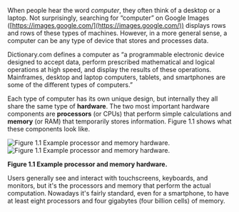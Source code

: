 When people hear the word *computer*, they often think of a desktop or a laptop. Not surprisingly, searching for “computer” on Google Images ([https://images.google.com/](https://images.google.com/)) displays rows and rows of these types of machines. However, in a more general sense, a computer can be any type of device that stores and processes data.

Dictionary.com defines a computer as “a programmable electronic device designed to accept data, perform prescribed mathematical and logical operations at high speed, and display the results of these operations. Mainframes, desktop and laptop computers, tablets, and smartphones are some of the different types of computers.”


Each type of computer has its own unique design, but internally they all share the same type of **hardware**. The two most important hardware components are **processors** (or CPUs) that perform simple calculations and **memory** (or RAM) that temporarily stores information. Figure 1.1 shows what these components look like.

![Figure 1.1 Example processor and memory hardware.](figs/CPU.jpg)
![Figure 1.1 Example processor and memory hardware.](figs/RAM.jpg)

**Figure 1.1 Example processor and memory hardware.**

Users generally see and interact with touchscreens, keyboards, and monitors, but it's the processors and memory that perform the actual computation. Nowadays it's fairly standard, even for a smartphone, to have at least eight processors and four gigabytes (four billion cells) of memory.
